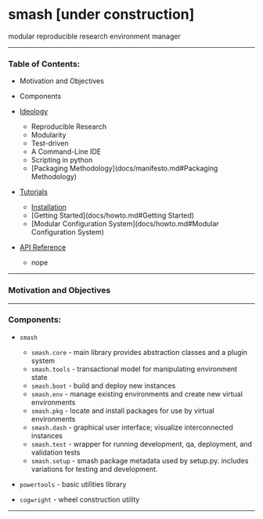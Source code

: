 # smash [under construction]
modular reproducible research environment manager

--------------------------------------------------------------------------

### Table of Contents:

- Motivation and Objectives
- Components

- [Ideology](docs/manifesto.md)
    - Reproducible Research
    - Modularity
    - Test-driven
    - A Command-Line IDE
    - Scripting in python
    - [Packaging Methodology](docs/manifesto.md#Packaging Methodology)
- [Tutorials](docs/howto.md)
    - [Installation](docs/howto.md#Installation)
    - [Getting Started](docs/howto.md#Getting Started)
    - [Modular Configuration System](docs/howto.md#Modular Configuration System)
- [API Reference](docs/api.md)
    - nope


--------------------------------------------------------------------------
### Motivation and Objectives

---
### Components:

- `smash`
    - `smash.core`  - main library provides abstraction classes and a plugin system
    - `smash.tools` - transactional model for manipulating environment state
    - `smash.boot`  - build and deploy new instances
    - `smash.env`   - manage existing environments and create new virtual environments
    - `smash.pkg`   - locate and install packages for use by virtual environments
    - `smash.dash`  - graphical user interface; visualize interconnected instances
    - `smash.test`  - wrapper for running development, qa, deployment, and validation tests
    - `smash.setup` - smash package metadata used by setup.py. includes variations for testing and development.


- `powertools` - basic utilities library
- `cogwright` - wheel construction utility







--------------------------------------------------------------------------
